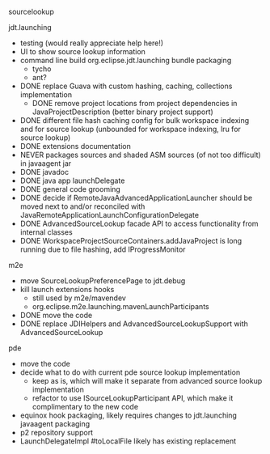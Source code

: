 sourcelookup


jdt.launching
* testing (would really appreciate help here!)
* UI to show source lookup information
* command line build org.eclipse.jdt.launching bundle packaging
  * tycho
  * ant?
* DONE replace Guava with custom hashing, caching, collections implementation
  * DONE remove project locations from project dependencies in JavaProjectDescription (better binary project support)
* DONE different file hash caching config for bulk workspace indexing and for source lookup (unbounded for workspace indexing, lru for source lookup)
* DONE extensions documentation
* NEVER packages sources and shaded ASM sources (of not too difficult) in javaagent jar
* DONE javadoc 
* DONE java app launchDelegate
* DONE general code grooming
* DONE decide if RemoteJavaAdvancedApplicationLauncher should be moved next to and/or reconciled with JavaRemoteApplicationLaunchConfigurationDelegate
* DONE AdvancedSourceLookup facade API to access functionality from internal classes
* DONE WorkspaceProjectSourceContainers.addJavaProject is long running due to file hashing, add IProgressMonitor


m2e
* move SourceLookupPreferencePage to jdt.debug
* kill launch extensions hooks
  * still used by m2e/mavendev
  * org.eclipse.m2e.launching.mavenLaunchParticipants
* DONE move the code
* DONE replace JDIHelpers and AdvancedSourceLookupSupport with AdvancedSourceLookup


pde
* move the code
* decide what to do with current pde source lookup implementation
  * keep as is, which will make it separate from advanced source lookup implementation
  * refactor to use ISourceLookupParticipant API, which make it complimentary to the new code
* equinox hook packaging, likely requires changes to jdt.launching javaagent packaging
* p2 repository support
* LaunchDelegateImpl #toLocalFile likely has existing replacement


